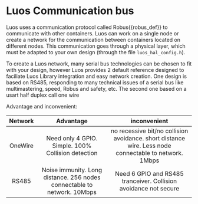 # Luos Communication bus

Luos uses a communication protocol called <span class="cust_tooltip">Robus<span class="cust_tooltiptext">{{robus_def}}</span></span> to communicate with other containers. 
Luos can work on a single node or create a network for the communication between containers located on different nodes. This communication goes through a physical layer, which must be adapted to your own design (through the file `luos_hal_config.h`). 

To create a Luos network, many serial bus technologies can be chosen to fit with your design, however Luos provides 2 default reference designed to faciliate Luos Library integration and easy network creation. One design is based on RS485, responding to many technical issues of a serial bus like multimastering, speed, Robus and safety, etc. The second one based on a usart half duplex call one wire

Advantage and inconvenient:

| Network | Advantage | inconvenient
| :---: | :---: | :---: |
| OneWire | Need only 4 GPIO. Simple. 100% Collision detection | no recessive bit/no collision avoidance. short distance wire. Less node connectable to network. 1Mbps |
| RS485 | Noise immunity. Long distance. 256 nodes connectable to network. 10Mbps  | Need 6 GPIO and RS485 tranceiver. Collision avoidance not secure|

